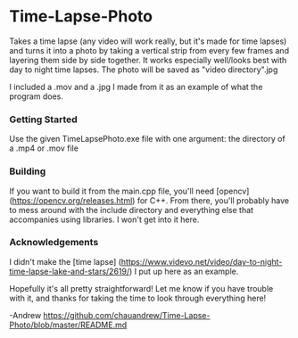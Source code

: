 # Time-Lapse-Photo

Takes a time lapse (any video will work really, but it's made for time lapses) and turns it into a photo by taking a vertical strip from every few frames and layering them side by side together. It works especially well/looks best with day to night time lapses. The photo will be saved as "video directory".jpg

I included a .mov and a .jpg I made from it as an example of what the program does.

### Getting Started

Use the given TimeLapsePhoto.exe file with one argument: the directory of a .mp4 or .mov file


### Building

If you want to build it from the main.cpp file, you'll need [opencv] (https://opencv.org/releases.html) for C++. From there, you'll probably have to mess around with the include directory and everything else that accompanies using libraries. I won't get into it here. 


### Acknowledgements

I didn't make the [time lapse] (https://www.videvo.net/video/day-to-night-time-lapse-lake-and-stars/2619/) I put up here as an example.

Hopefully it's all pretty straightforward! Let me know if you have trouble with it, and thanks for taking the time to look through everything here!


-Andrew
https://github.com/chauandrew/Time-Lapse-Photo/blob/master/README.md
